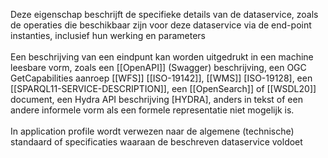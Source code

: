 Deze eigenschap beschrijft de specifieke details van de dataservice, zoals de operaties die beschikbaar zijn voor deze dataservice via de end-point instanties, inclusief hun werking en parameters
<br/>
<br/>
Een beschrijving van een eindpunt kan worden uitgedrukt in een machine leesbare vorm, zoals een [[OpenAPI]] (Swagger) beschrijving, een OGC GetCapabilities aanroep [[WFS]] [[ISO-19142]], [[WMS]] [ISO-19128], een [[SPARQL11-SERVICE-DESCRIPTION]], een [[OpenSearch]] of [[WSDL20]] document, een Hydra API beschrijving [HYDRA], anders in tekst of een andere informele vorm als een formele representatie niet mogelijk is.
<br/>
<br/>
In application profile wordt verwezen naar de algemene (technische) standaard of specificaties waaraan de beschreven dataservice voldoet

